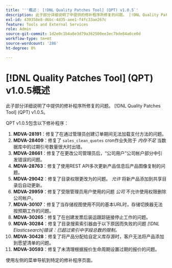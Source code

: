 ```yaml
---
title: '''概述： [!DNL Quality Patches Tool] (QPT) v1.0.5`'
description: 此子部分详细说明了中提供的修补程序所修复的问题。 [!DNL Quality Patches Tool] (QPT) v1.0.5。
exl-id: 439358e8-d6bc-4d35-aee1-f4fc33ae267c
feature: Tools and External Services
role: Admin
source-git-commit: 1d2e0c1b4a8e3d79a362500ee3ec7bde84a6ce0d
workflow-type: tm+mt
source-wordcount: '286'
ht-degree: 0%

---
```


# [!DNL Quality Patches Tool] (QPT) v1.0.5概述

此子部分详细说明了中提供的修补程序所修复的问题。 [!DNL Quality Patches Tool] (QPT) v1.0.5。

QPT v1.0.5包含以下修补程序：

1. **MDVA-28191**：修复了在通过管理员创建订单期间无法加载支付方法的问题。
1. **MDVA-28409**：修复了 `sales_clean_quotes` cron作业失败于 *内存不足* 当数据库中的过期引号数量很大时出错。
1. **MDVA-28661**：修复了在更改公司管理员后，“公司用户”公司帐户部分中引发错误的问题。
1. **MDVA-28763**：修复了使用REST API多次更新产品信息后产品图像复制的问题。
1. **MDVA-29042**：修复了目录权限更改为的问题。 *允许* 将新产品添加到共享目录后自动更新。
1. **MDVA-29959**：修复了受限管理员用户使用的问题 *公司* 不允许使用权限删除公司帐户。
1. **MDVA-30107**：修复了当存储视图使用不同的基本URL时，存储切换器无法按预期工作的问题。
1. **MDVA-30265**：修复了在创建发票后装运跟踪链接停止工作的问题。
1. **MDVA-30284**：修复了目录搜索索引器由于以下原因而失败的问题 *[!DNL Elasticsearch]错误：已超过索引中字段总数的限制。*
1. **MDVA-30428**：修复了将产品分配给自定义库存源时，客户无法将产品添加到愿望清单的问题。
1. **MDVA-30593**：修复了未清理根据报价生命周期设置过期的报价的问题。

使用左侧的菜单导航到特定的修补程序页面。
